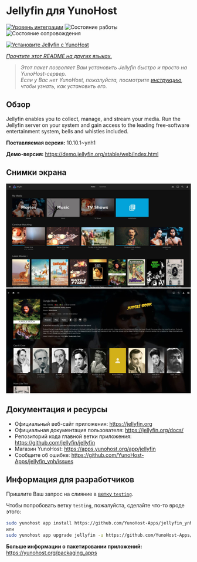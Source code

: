 <!--
Важно: этот README был автоматически сгенерирован <https://github.com/YunoHost/apps/tree/master/tools/readme_generator>
Он НЕ ДОЛЖЕН редактироваться вручную.
-->

# Jellyfin для YunoHost

[![Уровень интеграции](https://dash.yunohost.org/integration/jellyfin.svg)](https://ci-apps.yunohost.org/ci/apps/jellyfin/) ![Состояние работы](https://ci-apps.yunohost.org/ci/badges/jellyfin.status.svg) ![Состояние сопровождения](https://ci-apps.yunohost.org/ci/badges/jellyfin.maintain.svg)

[![Установите Jellyfin с YunoHost](https://install-app.yunohost.org/install-with-yunohost.svg)](https://install-app.yunohost.org/?app=jellyfin)

*[Прочтите этот README на других языках.](./ALL_README.md)*

> *Этот пакет позволяет Вам установить Jellyfin быстро и просто на YunoHost-сервер.*  
> *Если у Вас нет YunoHost, пожалуйста, посмотрите [инструкцию](https://yunohost.org/install), чтобы узнать, как установить его.*

## Обзор

Jellyfin enables you to collect, manage, and stream your media. Run the Jellyfin server on your system and gain access to the leading free-software entertainment system, bells and whistles included.


**Поставляемая версия:** 10.10.1~ynh1

**Демо-версия:** <https://demo.jellyfin.org/stable/web/index.html>

## Снимки экрана

![Снимок экрана Jellyfin](./doc/screenshots/jellyfin-1.jpg)
![Снимок экрана Jellyfin](./doc/screenshots/jellyfin-2.jpg)

## Документация и ресурсы

- Официальный веб-сайт приложения: <https://jellyfin.org>
- Официальная документация пользователя: <https://jellyfin.org/docs/>
- Репозиторий кода главной ветки приложения: <https://github.com/jellyfin/jellyfin>
- Магазин YunoHost: <https://apps.yunohost.org/app/jellyfin>
- Сообщите об ошибке: <https://github.com/YunoHost-Apps/jellyfin_ynh/issues>

## Информация для разработчиков

Пришлите Ваш запрос на слияние в [ветку `testing`](https://github.com/YunoHost-Apps/jellyfin_ynh/tree/testing).

Чтобы попробовать ветку `testing`, пожалуйста, сделайте что-то вроде этого:

```bash
sudo yunohost app install https://github.com/YunoHost-Apps/jellyfin_ynh/tree/testing --debug
или
sudo yunohost app upgrade jellyfin -u https://github.com/YunoHost-Apps/jellyfin_ynh/tree/testing --debug
```

**Больше информации о пакетировании приложений:** <https://yunohost.org/packaging_apps>
